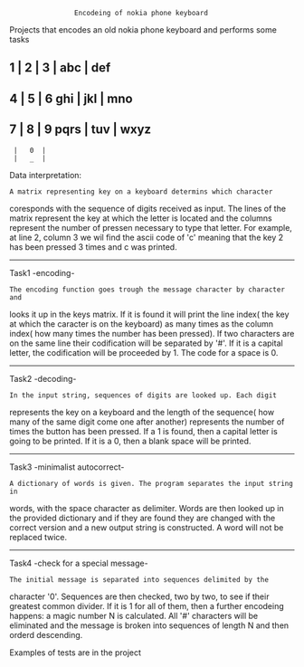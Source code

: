 				    Encodeing of nokia phone keyboard

   Projects that encodes an old nokia phone keyboard and performs some tasks


 1   |   2  |   3
     |  abc |  def
---------------------
 4   |   5  |   6
ghi  |  jkl |  mno
---------------------
 7   |   8  |   9
pqrs |  tuv |  wxyz
---------------------
     |   0  |
     |   _  |


Data interpretation: 

	A matrix representing key on a keyboard determins which character 
coresponds with the sequence of digits received as input.
	The lines of the matrix represent the key at which the letter is located 
and the columns represent the number of pressen necessary to type that letter.
	For example, at line 2, column 3 we wil find the ascii code of 'c' meaning
that the key 2 has been pressed 3 times and c was printed.
_______________________________________________________________________________

Task1 -encoding-  

	The encoding function goes trough the message character by character and
looks it up in the keys matrix. If it is found it will print the line index( 
the key at which the caracter is on the keyboard) as many times as the column
index( how many times the number has been pressed). 
	If two characters are on the same line their codification 
will be separated by '#'.
	If it is a capital letter, the codification will be proceeded by 1.
	The code for a space is 0.
_______________________________________________________________________________

Task2 -decoding-

	In the input string, sequences of digits are looked up. Each digit 
represents the key on a keyboard and the length of the sequence( how many of 
the same digit come one after another) represents the number of times the 
button has been pressed. If a 1 is found, then a capital letter is going to be 
printed. If it is a 0, then a blank space will be printed.
_______________________________________________________________________________

Task3 -minimalist autocorrect-

	A dictionary of words is given. The program separates the input string in 
words, with the space character as delimiter. Words are then looked up in the 
provided dictionary and if they are found they are changed with the correct 
version and a new output string is constructed. A word will not be replaced 
twice.
_______________________________________________________________________________

Task4 -check for a special message-

	The initial message is separated into sequences delimited by the 
character '0'. Sequences are then checked, two by two, to see if their greatest
common divider. If it is 1 for all of them, then a further encodeing happens: 
a magic number N is calculated. All '#' characters will be eliminated and the 
message is broken into sequences of length N and then orderd descending.

Examples of tests are in the project

